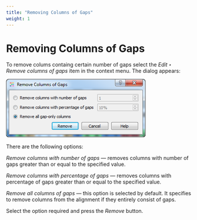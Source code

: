 ```yaml
---
title: "Removing Columns of Gaps"
weight: 1
---
```



# Removing Columns of Gaps

To remove colums containg certain number of gaps select the _Edit ‣ Remove columns of gaps_ item in the context menu. The dialog appears:


![](/images/65929664/65929665.png)

There are the following options:

_Remove columns with number of gaps_ — removes columns with number of gaps greater than or equal to the specified value.

_Remove columns with percentage of gaps_ — removes columns with percentage of gaps greater than or equal to the specified value.

_Remove all columns of gaps_ — this option is selected by default. It specifies to remove columns from the alignment if they entirely consist of gaps.

Select the option required and press the _Remove_ button.
